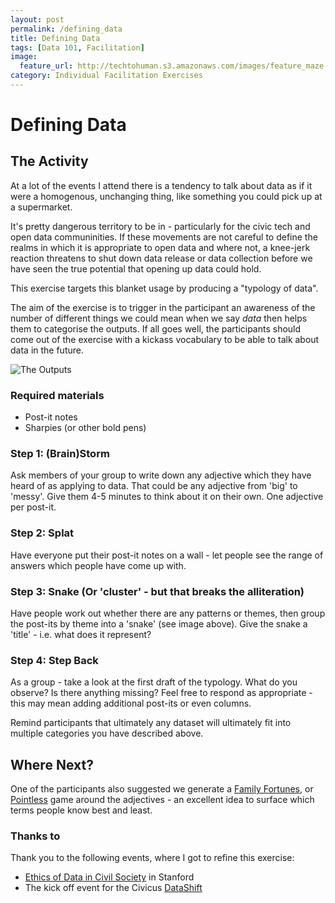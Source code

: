 ```yaml
---
layout: post
permalink: /defining_data
title: Defining Data 
tags: [Data 101, Facilitation]
image: 
  feature_url: http://techtohuman.s3.amazonaws.com/images/feature_maze.jpg
category: Individual Facilitation Exercises
---
```


# Defining Data 

## The Activity

At a lot of the events I attend there is a tendency to talk about data as if it were a homogenous, unchanging thing, like something you could pick up at a supermarket. 

It's pretty dangerous territory to be in - particularly for the civic tech and open data communinities. If these movements are not careful to define the realms in which it is appropriate to open data and where not, a knee-jerk reaction threatens to shut down data release or data collection before we have seen the true potential that opening up data could hold.

This exercise targets this blanket usage by producing a "typology of data". 

The aim of the exercise is to trigger in the participant an awareness of the number of different things we could mean when we say *data* then helps them to categorise the outputs. If all goes well, the participants should come out of the exercise with a kickass vocabulary to be able to talk about data in the future.  

![The Outputs](http://techtohuman.s3.amazonaws.com/images/IMG_3544.JPG)

### Required materials 

* Post-it notes 
* Sharpies (or other bold pens)

### Step 1: (Brain)Storm

Ask members of your group to write down any adjective which they have heard of as applying to data. That could be any adjective from 'big' to 'messy'. Give them 4-5 minutes to think about it on their own. One adjective per post-it. 

### Step 2: Splat 

Have everyone put their post-it notes on a wall - let people see the range of answers which people have come up with. 

### Step 3: Snake (Or 'cluster' - but that breaks the alliteration)

Have people work out whether there are any patterns or themes, then group the post-its by theme into a 'snake' (see image above). Give the snake a 'title' - i.e. what does it represent? 

### Step 4: Step Back

As a group - take a look at the first draft of the typology. What do you observe? Is there anything missing? Feel free to respond as appropriate - this may mean adding additional post-its or even columns. 

Remind participants that ultimately any dataset will ultimately fit into multiple categories you have described above.

## Where Next? 

One of the participants also suggested we generate a [Family Fortunes](http://en.wikipedia.org/wiki/Family_Fortunes), or [Pointless](http://en.wikipedia.org/wiki/Pointless_(game_show)) game around the adjectives - an excellent idea to surface which terms people know best and least.   


### Thanks to 

Thank you to the following events, where I got to refine this exercise:  

* [Ethics of Data in Civil Society](http://pacscenter.stanford.edu/content/ethics-data-conference) in Stanford
* The kick off event for the Civicus [DataShift](http://civicus.org/thedatashift/)
